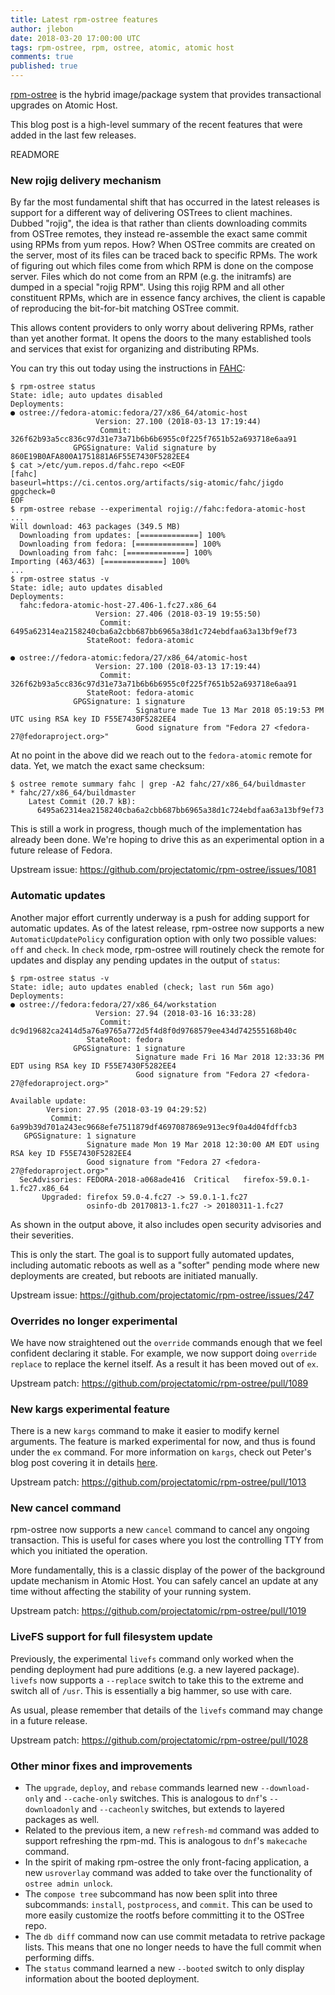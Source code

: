 ```yaml
---
title: Latest rpm-ostree features
author: jlebon
date: 2018-03-20 17:00:00 UTC
tags: rpm-ostree, rpm, ostree, atomic, atomic host
comments: true
published: true
---
```


[rpm-ostree](https://rpm-ostree.readthedocs.org/) is the
hybrid image/package system that provides transactional
upgrades on Atomic Host.

This blog post is a high-level summary of the recent
features that were added in the last few releases.

READMORE

### New rojig delivery mechanism

By far the most fundamental shift that has occurred in the
latest releases is support for a different way of delivering
OSTrees to client machines. Dubbed "rojig", the idea is that
rather than clients downloading commits from OSTree remotes,
they instead re-assemble the exact same commit using RPMs
from yum repos. How? When OSTree commits are created on the
server, most of its files can be traced back to specific
RPMs. The work of figuring out which files come from which
RPM is done on the compose server. Files which do not come
from an RPM (e.g. the initramfs) are dumped in a special
"rojig RPM". Using this rojig RPM and all other constituent
RPMs, which are in essence fancy archives, the client is
capable of reproducing the bit-for-bit matching OSTree
commit.

This allows content providers to only worry about delivering
RPMs, rather than yet another format. It opens the doors to
the many established tools and services that exist for
organizing and distributing RPMs.

You can try this out today using the instructions in
[FAHC](https://pagure.io/fedora-atomic-host-continuous/):

```
$ rpm-ostree status
State: idle; auto updates disabled
Deployments:
● ostree://fedora-atomic:fedora/27/x86_64/atomic-host
                   Version: 27.100 (2018-03-13 17:19:44)
                    Commit: 326f62b93a5cc836c97d31e73a71b6b6b6955c0f225f7651b52a693718e6aa91
              GPGSignature: Valid signature by 860E19B0AFA800A1751881A6F55E7430F5282EE4
$ cat >/etc/yum.repos.d/fahc.repo <<EOF
[fahc]
baseurl=https://ci.centos.org/artifacts/sig-atomic/fahc/jigdo
gpgcheck=0
EOF
$ rpm-ostree rebase --experimental rojig://fahc:fedora-atomic-host
...
Will download: 463 packages (349.5 MB)
  Downloading from updates: [=============] 100%
  Downloading from fedora: [=============] 100%
  Downloading from fahc: [=============] 100%
Importing (463/463) [=============] 100%
...
$ rpm-ostree status -v
State: idle; auto updates disabled
Deployments:
  fahc:fedora-atomic-host-27.406-1.fc27.x86_64
                   Version: 27.406 (2018-03-19 19:55:50)
                    Commit: 6495a62314ea2158240cba6a2cbb687bb6965a38d1c724ebdfaa63a13bf9ef73
                 StateRoot: fedora-atomic

● ostree://fedora-atomic:fedora/27/x86_64/atomic-host
                   Version: 27.100 (2018-03-13 17:19:44)
                    Commit: 326f62b93a5cc836c97d31e73a71b6b6b6955c0f225f7651b52a693718e6aa91
                 StateRoot: fedora-atomic
              GPGSignature: 1 signature
                            Signature made Tue 13 Mar 2018 05:19:53 PM UTC using RSA key ID F55E7430F5282EE4
                            Good signature from "Fedora 27 <fedora-27@fedoraproject.org>"
```

At no point in the above did we reach out to the
`fedora-atomic` remote for data. Yet, we match the exact
same checksum:

```
$ ostree remote summary fahc | grep -A2 fahc/27/x86_64/buildmaster
* fahc/27/x86_64/buildmaster
    Latest Commit (20.7 kB):
      6495a62314ea2158240cba6a2cbb687bb6965a38d1c724ebdfaa63a13bf9ef73
```

This is still a work in progress, though much of the
implementation has already been done. We're hoping to drive
this as an experimental option in a future release of
Fedora.

Upstream issue: https://github.com/projectatomic/rpm-ostree/issues/1081

### Automatic updates

Another major effort currently underway is a push for adding
support for automatic updates. As of the latest release,
rpm-ostree now supports a new `AutomaticUpdatePolicy`
configuration option with only two possible values: `off`
and `check`. In `check` mode, rpm-ostree will routinely
check the remote for updates and display any pending updates
in the output of `status`:

```
$ rpm-ostree status -v
State: idle; auto updates enabled (check; last run 56m ago)
Deployments:
● ostree://fedora:fedora/27/x86_64/workstation
                   Version: 27.94 (2018-03-16 16:33:28)
                    Commit: dc9d19682ca2414d5a76a9765a772d5f4d8f0d9768579ee434d742555168b40c
                 StateRoot: fedora
              GPGSignature: 1 signature
                            Signature made Fri 16 Mar 2018 12:33:36 PM EDT using RSA key ID F55E7430F5282EE4
                            Good signature from "Fedora 27 <fedora-27@fedoraproject.org>"

Available update:
        Version: 27.95 (2018-03-19 04:29:52)
         Commit: 6a99b39d701a243ec9668efe7511879df4697087869e913ec9f0a4d04fdffcb3
   GPGSignature: 1 signature
                 Signature made Mon 19 Mar 2018 12:30:00 AM EDT using RSA key ID F55E7430F5282EE4
                 Good signature from "Fedora 27 <fedora-27@fedoraproject.org>"
  SecAdvisories: FEDORA-2018-a068ade416  Critical   firefox-59.0.1-1.fc27.x86_64
       Upgraded: firefox 59.0-4.fc27 -> 59.0.1-1.fc27
                 osinfo-db 20170813-1.fc27 -> 20180311-1.fc27
```

As shown in the output above, it also includes open security
advisories and their severities.

This is only the start. The goal is to support fully
automated updates, including automatic reboots as well as a
"softer" pending mode where new deployments are created, but
reboots are initiated manually.

Upstream issue: https://github.com/projectatomic/rpm-ostree/issues/247

### Overrides no longer experimental

We have now straightened out the `override` commands enough
that we feel confident declaring it stable. For example, we
now support doing `override replace` to replace the kernel
itself. As a result it has been moved out of `ex`.

Upstream patch: https://github.com/projectatomic/rpm-ostree/pull/1089

### New kargs experimental feature

There is a new `kargs` command to make it easier to modify
kernel arguments. The feature is marked experimental for
now, and thus is found under the `ex` command. For more
information on `kargs`, check out Peter's blog post covering
it in details
[here](../../../2018/03/update-kernel-arguments-on-atomic-host/).

Upstream patch: https://github.com/projectatomic/rpm-ostree/pull/1013

### New cancel command

rpm-ostree now supports a new `cancel` command to cancel any
ongoing transaction. This is useful for cases where you lost
the controlling TTY from which you initiated the operation.

More fundamentally, this is a classic display of the power
of the background update mechanism in Atomic Host. You can
safely cancel an update at any time without affecting the
stability of your running system.

Upstream patch: https://github.com/projectatomic/rpm-ostree/pull/1019

### LiveFS support for full filesystem update

Previously, the experimental `livefs` command only worked
when the pending deployment had pure additions (e.g. a new
layered package). `livefs` now supports a `--replace` switch
to take this to the extreme and switch all of `/usr`. This
is essentially a big hammer, so use with care.

As usual, please remember that details of the `livefs`
command may change in a future release.

Upstream patch: https://github.com/projectatomic/rpm-ostree/pull/1028

### Other minor fixes and improvements

- The `upgrade`, `deploy`, and `rebase` commands learned new
  `--download-only` and `--cache-only` switches. This is
  analogous to `dnf`'s `--downloadonly` and `--cacheonly`
  switches, but extends to layered packages as well.
- Related to the previous item, a new `refresh-md` command
  was added to support refreshing the rpm-md. This is
  analogous to `dnf`'s `makecache` command.
- In the spirit of making rpm-ostree the only front-facing
  application, a new `usroverlay` command was added to take
  over the functionality of `ostree admin unlock`.
- The `compose tree` subcommand has now been split into
  three subcommands: `install`, `postprocess`, and `commit`.
  This can be used to more easily customize the rootfs
  before committing it to the OSTree repo.
- The `db diff` command now can use commit metadata to
  retrive package lists. This means that one no longer needs
  to have the full commit when performing diffs.
- The `status` command learned a new `--booted` switch to
  only display information about the booted deployment.
